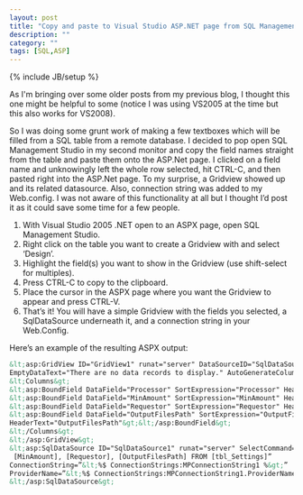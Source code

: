 ```yaml
---
layout: post
title: "Copy and paste to Visual Studio ASP.NET page from SQL Management Studio"
description: ""
category: ""
tags: [SQL,ASP]
---
```

{% include JB/setup %}

As I'm bringing over some older posts from my previous blog, I thought this one might be helpful to some (notice I was using VS2005 at the time but this also works for VS2008).

So I was doing some grunt work of making a few textboxes which will be filled from a SQL table from a remote database. I decided to pop open SQL Management Studio in my second monitor and copy the field names straight from the table and paste them onto the ASP.Net page. I clicked on a field name and unknowingly left the whole row selected, hit CTRL-C, and then pasted right into the ASP.Net page. To my surprise, a Gridview showed up and its related datasource. Also, connection string was added to my Web.config. I was not aware of this functionality at all but I thought I’d post it as it could save some time for a few people.

1. With Visual Studio 2005 .NET open to an ASPX page, open SQL Management Studio.
2. Right click on the table you want to create a Gridview with and select ‘Design’.
3. Highlight the field(s) you want to show in the Gridview (use shift-select for multiples).
4. Press CTRL-C to copy to the clipboard.
5. Place the cursor in the ASPX page where you want the Gridview to appear and press CTRL-V.
6. That’s it! You will have a simple Gridview with the fields you selected, a SqlDataSource underneath it, and a connection string in your Web.Config.

Here’s an example of the resulting ASPX output:
```html
&lt;asp:GridView ID="GridView1" runat="server" DataSourceID="SqlDataSource2"
EmptyDataText="There are no data records to display." AutoGenerateColumns="False"&gt;
&lt;Columns&gt;
&lt;asp:BoundField DataField="Processor" SortExpression="Processor" HeaderText="Processor"&gt;&lt;/asp:BoundField&gt;
&lt;asp:BoundField DataField="MinAmount" SortExpression="MinAmount" HeaderText="MinAmount"&gt;&lt;/asp:BoundField&gt;
&lt;asp:BoundField DataField="Requestor" SortExpression="Requestor" HeaderText="Requestor"&gt;&lt;/asp:BoundField&gt;
&lt;asp:BoundField DataField="OutputFilesPath" SortExpression="OutputFilesPath"
HeaderText="OutputFilesPath"&gt;&lt;/asp:BoundField&gt;
&lt;/Columns&gt;
&lt;/asp:GridView&gt;
&lt;asp:SqlDataSource ID="SqlDataSource1" runat="server" SelectCommand="SELECT [Processor],
 [MinAmount], [Requestor], [OutputFilesPath] FROM [tbl_Settings]”
ConnectionString=”&lt;%$ ConnectionStrings:MPConnectionString1 %&gt;”
ProviderName=”&lt;%$ ConnectionStrings:MPConnectionString1.ProviderName %&gt;”&gt;
&lt;/asp:SqlDataSource&gt;
```
